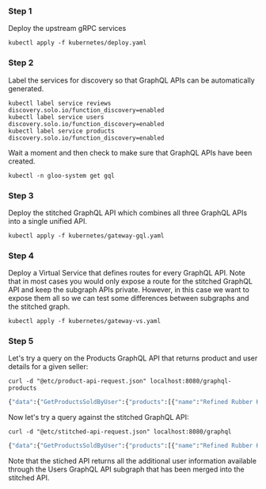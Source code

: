 
### Step 1
Deploy the upstream gRPC services
```
kubectl apply -f kubernetes/deploy.yaml
```

### Step 2
Label the services for discovery so that GraphQL APIs can be automatically generated.
```
kubectl label service reviews discovery.solo.io/function_discovery=enabled
kubectl label service users discovery.solo.io/function_discovery=enabled
kubectl label service products discovery.solo.io/function_discovery=enabled
```
Wait a moment and then check to make sure that GraphQL APIs have been created.
```
kubectl -n gloo-system get gql 
```
### Step 3
Deploy the stitched GraphQL API which combines all three GraphQL APIs into a single unified API.
```
kubectl apply -f kubernetes/gateway-gql.yaml
```

### Step 4
Deploy a Virtual Service that defines routes for every GraphQL API. Note that in most cases you would only expose a route for the stitched GraphQL API and keep the subgraph APIs private. However, in this case we want to expose them all so we can test some differences between subgraphs and the stitched graph.
```
kubectl apply -f kubernetes/gateway-vs.yaml
```

### Step 5
Let's try a query on the Products GraphQL API that returns product and user details for a given seller:
```
curl -d "@etc/product-api-request.json" localhost:8080/graphql-products 
```
```graphql
{"data":{"GetProductsSoldByUser":{"products":[{"name":"Refined Rubber Keyboard","id":5,"price":"278.00","seller":{"username":"isimon"}}]}}}
```
Now let's try a query against the stitched GraphQL API:
```
curl -d "@etc/stitched-api-request.json" localhost:8080/graphql  
```
```graphql
{"data":{"GetProductsSoldByUser":{"products":[{"name":"Refined Rubber Keyboard","id":5,"price":"278.00","seller":{"username":"isimon","first_name":"Ines","last_name":"Simon","country_code":"MM"}}]}}}
```
Note that the stiched API returns all the additional user information available through the Users GraphQL API subgraph that has been merged into the stitched API.
